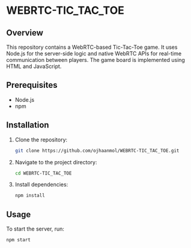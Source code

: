 # WEBRTC-TIC_TAC_TOE

## Overview
This repository contains a WebRTC-based Tic-Tac-Toe game. It uses Node.js for the server-side logic and native WebRTC APIs for real-time communication between players. The game board is implemented using HTML and JavaScript.

## Prerequisites
- Node.js
- npm

## Installation
1. Clone the repository:
    ```bash
    git clone https://github.com/ojhaanmol/WEBRTC-TIC_TAC_TOE.git
    ```
2. Navigate to the project directory:
    ```bash
    cd WEBRTC-TIC_TAC_TOE
    ```
3. Install dependencies:
    ```bash
    npm install
    ```

## Usage
To start the server, run:
```bash
npm start
